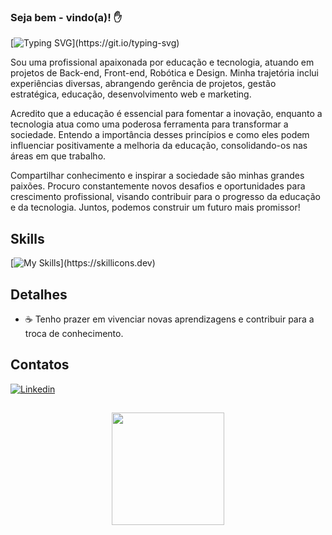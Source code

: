 ### Seja bem - vindo(a)! ✋

[![Typing SVG](https://readme-typing-svg.herokuapp.com/?color=00FF7F&size=35&center=true&vCenter=true&width=1000&lines=Olá,me+chamo+Gabriela+Bueno!;+Sou+Engenheira+de+Computação,+;E+atuo+como+Desenvolvedora.;)](https://git.io/typing-svg)

Sou uma profissional apaixonada por educação e tecnologia, atuando em projetos de Back-end, Front-end, Robótica e Design. Minha trajetória inclui experiências diversas, abrangendo gerência de projetos, gestão estratégica, educação, desenvolvimento web e marketing.

Acredito que a educação é essencial para fomentar a inovação, enquanto a tecnologia atua como uma poderosa ferramenta para transformar a sociedade. Entendo a importância desses princípios e como eles podem influenciar positivamente a melhoria da educação, consolidando-os nas áreas em que trabalho.

Compartilhar conhecimento e inspirar a sociedade são minhas grandes paixões. Procuro constantemente novos desafios e oportunidades para crescimento profissional, visando contribuir para o progresso da educação e da tecnologia. Juntos, podemos construir um futuro mais promissor!

## Skills
[![My Skills](https://skillicons.dev/icons?i=c,r,java,mysql,python,html,css,js,arduino,figma,jquery,mongodb,ps,react,angular,flutter,matlab,)](https://skillicons.dev)

## Detalhes
- ☕ Tenho prazer em vivenciar novas aprendizagens e contribuir para a troca de conhecimento.

## Contatos
[![Linkedin](https://img.shields.io/badge/LinkedIn-0077B5?style=for-the-badge&logo=linkedin&logoColor=white)](https://www.linkedin.com/in/gabrielabueno-/)

## 
<div align="center">
  <a href="https://github.com/GabrielaBueno">
  <img height="180em" src="https://github-readme-stats.vercel.app/api/top-langs/?username=GabrielaBueno&layout=compact&theme=chartreuse-dark"/>
</div>

